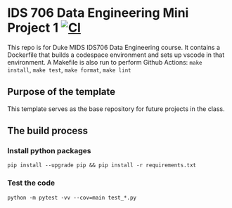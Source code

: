 # IDS 706 Data Engineering Mini Project 1 [![CI](https://github.com/gli81/de23fa/actions/workflows/ci.yml/badge.svg)](https://github.com/gli81/de23fa/actions/workflows/ci.yml)

This repo is for Duke MIDS IDS706 Data Engineering course. It contains a Dockerfile that builds a codespace environment and sets up vscode in that environment. A Makefile is also run to perform Github Actions: `make install`, `make test`, `make format`, `make lint`

## Purpose of the template

This template serves as the base repository for future projects in the class.

## The build process

### Install python packages

`pip install --upgrade pip && pip install -r requirements.txt`

### Test the code

`python -m pytest -vv --cov=main test_*.py`

